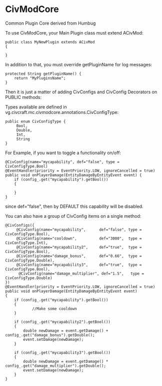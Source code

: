CivModCore
===========

Common Plugin Core derived from Humbug

To use CivModCore, your Main Plugin class must extend ACivMod:

    public class MyNewPlugin extends ACivMod
    {
    
    }

In addition to that, you must override getPluginName for log messages:

    protected String getPluginName() {
        return "MyPluginsName";
    }
    
Then it is just a matter of adding CivConfigs and CivConfig Decorators on PUBLIC methods:

Types available are defined in vg.civcraft.mc.civmodcore.annotations.CivConfigType:

    public enum CivConfigType {
	     Bool,
	     Double,
	     Int,
	     String
    }
    
For Example, if you want to toggle a functionality on/off:

    @CivConfig(name="mycapability", def="false", type = CivConfigType.Bool)
    @EventHandler(priority = EventPriority.LOW, ignoreCancelled = true)
    public void onPlayerDamage(EntityDamageByEntityEvent event) {
        if (config_.get("mycapability").getBool())
        {
        
        }
    }
    
since def="false", then by DEFAULT this capability will be disabled.

You can also have a group of CivConfig items on a single method:

    @CivConfigs({
	     @CivConfig(name="mycapability",      def="false", type = CivConfigType.Bool),
	     @CivConfig(name="cooldown",          def="3000",  type = CivConfigType.Int),
	     @CivConfig(name="mycapability2",     def="true",  type = CivConfigType.Bool),
	     @CivConfig(name="damage_bonus",      def="0.66",  type = CivConfigType.Double),
	     @CivConfig(name="mycapability3",     def="true",  type = CivConfigType.Bool),
    	  @CivConfig(name="damage_multiplier", def="1.5",   type = CivConfigType.Double)
    })
    @EventHandler(priority = EventPriority.LOW, ignoreCancelled = true)
    public void onPlayerDamage(EntityDamageByEntityEvent event)
    {
        if (config_.get("mycapability").getBool())
        {
        		//Make some cooldown
        }
        
        if (config_.get("mycapability2").getBool())
        {
            double newDamage = event.getDamage() + config_.get("damage_bonus").getDouble();
            event.setDamage(newDamage);
        }
        
        if (config_.get("mycapability3").getBool())
        {
            double newDamage = event.getDamage() * config_.get("damage_multiplier").getDouble();
            event.setDamage(newDamage);
        }
    }